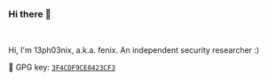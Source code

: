 ### Hi there 👋

<br />

Hi, I'm 13ph03nix, a.k.a. fenix. An independent security researcher :)

:key: GPG key: [`3F4CDF9CE8423CF3`](https://github.com/13ph03nix.gpg)

